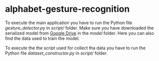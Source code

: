 # alphabet-gesture-recognition

To execute the main application you have to run the Python file _gesture_detector.py_ in _script/_ folder. 
Make sure you have downloaded the serialized model from [Google Drive](https://drive.google.com/drive/u/0/folders/1_gSvFM1wg6C_6sEuso5e4O96KQZdPsIE) in the _model_ folder.
Here you can also find the data used to train the model.

To execute the the script used for collect tha data you have to run the Python file _dataset_constructor.py_ in _script/_ folder.
